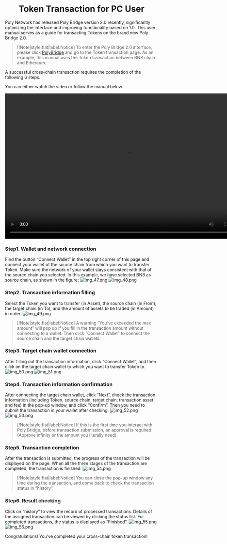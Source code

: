 <h1 align="center">Token Transaction for PC User</h1>


Poly Network has released Poly Bridge version 2.0 recently, significantly optimizing the interface and improving functionality based on 1.0. 
This user manual serves as a guide for transacting Tokens on the brand new Poly Bridge 2.0.

> [!Note|style:flat|label:Notice]
> To enter the Poly Bridge 2.0 interface, please click [PolyBridge](https://bridge.poly.network/) and go to the Token transaction page. 
> As an example, this manual uses the Token transaction between BNB chain and Ethereum. 

A successful cross-chain transaction requires the completion of the following 6 steps.

You can either watch the video or follow the manual below.

<html>
<body>

<video width="800" height="480" controls="controls">
  <source src="Video for Token Transaction.mp4" type="video/mp4">
  <object data="Video for Token Transaction.mp4" width="800" height="480">
    <embed width="800" height="480" src="Video for Token Transaction.swf">
  </object>

</video>

</body>
</html>

### Step1. Wallet and network connection
Find the button “Connect Wallet” in the top right corner of this page and connect your wallet of the source chain from which you want to transfer Token. 
Make sure the network of your wallet stays consistent with that of the source chain you selected. 
In this example, we have selected BNB as source chain, as shown in the figure:
![img_47.png](img_47.png)
![img_48.png](img_48.png)

### Step2. Transaction information filling
Select the Token you want to transfer (in Asset), the source chain (in From), the target chain (in To), and the amount of assets to be traded (in Amount) in order.
![img_49.png](img_49.png)


> [!Note|style:flat|label:Notice]
> A warning “You’ve exceeded the max amount” will pop up if you fill in the transaction amount without connecting to a wallet. 
> Then click “Connect Wallet” to connect the source chain and the target chain wallets. 


### Step3. Target chain wallet connection
After filling out the transaction information, click “Connect Wallet”, and then click on the target chain wallet to which you want to transfer Token to.
![img_50.png](img_50.png)
![img_51.png](img_51.png)


### Step4. Transaction information confirmation
After connecting the target chain wallet, click “Next”, check the transaction information (including Token, source chain, target chain, transaction asset and fee) in the pop-up window, and click “Confirm”. 
Then you need to submit the transaction in your wallet after checking.
![img_52.png](img_52.png)
![img_53.png](img_53.png)

> [!Note|style:flat|label:Notice]
> If this is the first time you interact with Poly Bridge, before transaction submission, an approval is required (Approve Infinity or the amount you literally need).

### Step5. Transaction completion
After the transaction is submitted, the progress of the transaction will be displayed on the page. 
When all the three stages of the transaction are completed, the transaction is finished.
![img_54.png](img_54.png)


> [!Note|style:flat|label:Notice]
> You can close the pop-up window any time during the transaction, and come back to check the transaction status in “history”.


### Step6. Result checking
Click on “history” to view the record of processed transactions. 
Details of the assigned transaction can be viewed by clicking the status list. 
For completed transactions, the status is displayed as “Finished”.
![img_55.png](img_55.png)
![img_56.png](img_56.png)

Congratulations! You’ve completed your cross-chain token transaction!






